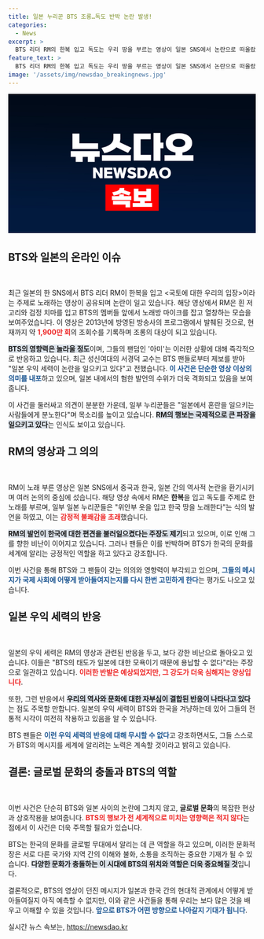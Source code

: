 ```yaml
---
title: 일본 누리꾼 BTS 조롱…독도 반박 논란 발생!
categories:
  - News
excerpt: >
  BTS 리더 RM의 한복 입고 독도는 우리 땅을 부르는 영상이 일본 SNS에서 논란으로 떠올랐다. 일본 우익 세력의 혐한 발언이 쏟아지며 BTS 팬덤 아미의 반응도 주목받고 있다. 이 사건의 전말을 탐구한다!
feature_text: >
  BTS 리더 RM의 한복 입고 독도는 우리 땅을 부르는 영상이 일본 SNS에서 논란으로 떠올랐다. 일본 우익 세력의 혐한 발언이 쏟아지며 BTS 팬덤 아미의 반응도 주목받고 있다. 이 사건의 전말을 탐구한다!
image: '/assets/img/newsdao_breakingnews.jpg'
---
```


<p><img src="/assets/img/newsdao_breakingnews.jpg" alt="cryptoinkorea 속보" /></p>

<h2 data-ke-size="size26">BTS와 일본의 온라인 이슈</h2>

<p data-ke-size="size16">&nbsp;</p>

<p>최근 일본의 한 SNS에서 BTS 리더 RM이 한복을 입고 &lt;국토에 대한 우리의 입장&gt;이라는 주제로 노래하는 영상이 공유되며 논란이 일고 있습니다. 해당 영상에서 RM은 흰 저고리와 검정 치마를 입고 BTS의 멤버들 앞에서 노래방 마이크를 잡고 열창하는 모습을 보여주었습니다. 이 영상은 2013년에 방영된 방송사의 프로그램에서 발췌된 것으로, 현재까지 약 <b><span style="color: #ee2323;">1,900만 회</span></b>의 조회수를 기록하며 조롱의 대상이 되고 있습니다. </p>

<p><b><span style="background-color: #21538527;">BTS의 영향력은 놀라울 정도</span></b>이며, 그들의 팬덤인 '아미'는 이러한 상황에 대해 즉각적으로 반응하고 있습니다. 최근 성신여대의 서경덕 교수는 BTS 팬들로부터 제보를 받아 "일본 우익 세력이 논란을 일으키고 있다"고 전했습니다. <b><span style="color: #1a5490;">이 사건은 단순한 영상 이상의 의미를 내포</span></b>하고 있으며, 일본 내에서의 혐한 발언의 수위가 더욱 격화되고 있음을 보여줍니다.</p>

<p>이 사건을 둘러싸고 의견이 분분한 가운데, 일부 누리꾼들은 "일본에서 혼란을 일으키는 사람들에게 분노한다"며 목소리를 높이고 있습니다. <b><span style="background-color: #21538527;">RM의 행보는 국제적으로 큰 파장을 일으키고 있다</span></b>는 인식도 보이고 있습니다.</p>

<h2 data-ke-size="size26">RM의 영상과 그 의의</h2>

<p data-ke-size="size16">&nbsp;</p>

<p>RM이 노래 부른 영상은 일본 SNS에서 중국과 한국, 일본 간의 역사적 논란을 환기시키며 여러 논의의 중심에 섰습니다. 해당 영상 속에서 RM은 <b>한복</b>을 입고 독도를 주제로 한 노래를 부르며, 일부 일본 누리꾼들은 "위안부 옷을 입고 한국 땅을 노래한다"는 식의 발언을 하였고, 이는 <b><span style="color: #ee2323;">감정적 불쾌감을 초래</span></b>했습니다.</p>

<p><b><span style="background-color: #21538527;">RM의 발언이 한국에 대한 편견을 불러일으켰다는 주장도 제기</span></b>되고 있으며, 이로 인해 그를 향한 비난이 이어지고 있습니다. 그러나 팬들은 이를 반박하며 BTS가 한국의 문화를 세계에 알리는 긍정적인 역할을 하고 있다고 강조합니다.</p>

<p>이번 사건을 통해 BTS와 그 팬들이 갖는 의의와 영향력이 부각되고 있으며, <b><span style="color: #1a5490;">그들의 메시지가 국제 사회에 어떻게 받아들여지는지를 다시 한번 고민하게 한다</span></b>는 평가도 나오고 있습니다.</p>

<h2 data-ke-size="size26">일본 우익 세력의 반응</h2>

<p data-ke-size="size16">&nbsp;</p>

<p>일본의 우익 세력은 RM의 영상과 관련된 반응을 두고, 보다 강한 비난으로 돌아오고 있습니다. 이들은 "BTS의 태도가 일본에 대한 모욕이기 때문에 용납할 수 없다"라는 주장으로 일관하고 있습니다. <b><span style="color: #ee2323;">이러한 반발은 예상되었지만, 그 강도가 더욱 심해지는 양상입니다</span></b>.</p>

<p>또한, 그런 반응에서 <b><span style="background-color: #21538527;">우리의 역사와 문화에 대한 자부심이 결합된 반응이 나타나고 있다</span></b>는 점도 주목할 만합니다. 일본의 우익 세력이 BTS와 한국을 겨냥하는데 있어 그들의 전통적 시각이 여전히 작용하고 있음을 알 수 있습니다.</p>

<p>BTS 팬들은 <b><span style="color: #1a5490;">이런 우익 세력의 반응에 대해 무시할 수 없다</span></b>고 강조하면서도, 그들 스스로가 BTS의 메시지를 세계에 알리려는 노력은 계속할 것이라고 밝히고 있습니다.</p>

<h2 data-ke-size="size26">결론: 글로벌 문화의 충돌과 BTS의 역할</h2>

<p data-ke-size="size16">&nbsp;</p>

<p>이번 사건은 단순히 BTS와 일본 사이의 논란에 그치지 않고, <b>글로벌 문화</b>의 복잡한 현상과 상호작용을 보여줍니다. <b><span style="color: #ee2323;">BTS의 행보가 전 세계적으로 미치는 영향력은 적지 않다</span></b>는 점에서 이 사건은 더욱 주목할 필요가 있습니다.</p>

<p>BTS는 한국의 문화를 글로벌 무대에서 알리는 데 큰 역할을 하고 있으며, 이러한 문화적 장은 서로 다른 국가와 지역 간의 이해와 불화, 소통을 조직하는 중요한 기재가 될 수 있습니다. <b><span style="background-color: #21538527;">다양한 문화가 충돌하는 이 시대에 BTS의 위치와 역할은 더욱 중요해질 것</span></b>입니다.</p>

<p>결론적으로, BTS의 영상이 던진 메시지가 일본과 한국 간의 현대적 관계에서 어떻게 받아들여질지 아직 예측할 수 없지만, 이와 같은 사건들을 통해 우리는 보다 많은 것을 배우고 이해할 수 있을 것입니다. <b><span style="color: #1a5490;">앞으로 BTS가 어떤 방향으로 나아갈지 기대가 됩니다</span></b>.</p>
실시간 뉴스 속보는, <a href="https://newsdao.kr" rel="dofollow">https://newsdao.kr</a>


